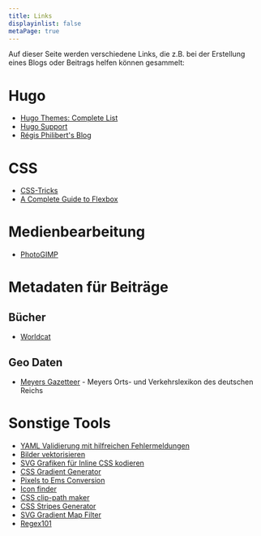 ```yaml
---
title: Links
displayinlist: false
metaPage: true
---
```


Auf dieser Seite werden verschiedene Links, die z.B. bei der Erstellung eines Blogs oder Beitrags helfen können gesammelt:

# Hugo
* [Hugo Themes: Complete List](https://themes.gohugo.io/)
* [Hugo Support](https://discourse.gohugo.io/)
* [Régis Philibert's Blog](https://regisphilibert.com/tags/hugo/)

# CSS
* [CSS-Tricks](https://css-tricks.com/)
* [A Complete Guide to Flexbox](https://css-tricks.com/snippets/css/a-guide-to-flexbox/)

# Medienbearbeitung
* [PhotoGIMP](https://github.com/Diolinux/PhotoGIMP)

# Metadaten für Beiträge

## Bücher
* [Worldcat](https://www.worldcat.org/)

## Geo Daten
* [Meyers Gazetteer](https://www.meyersgaz.org/) - Meyers Orts- und Verkehrslexikon des deutschen Reichs

# Sonstige Tools
* [YAML Validierung mit hilfreichen Fehlermeldungen](https://jsonformatter.org/yaml-validator)
* [Bilder vektorisieren](https://www.vectorizer.io/)
* [SVG Grafiken für Inline CSS kodieren](https://yoksel.github.io/url-encoder/)
* [CSS Gradient Generator](https://cssgradient.io/)
* [Pixels to Ems Conversion](https://www.w3schools.com/tags/ref_pxtoemconversion.asp)
* [Icon finder](https://www.iconfinder.com/)
* [CSS clip-path maker](https://bennettfeely.com/clippy/)
* [CSS Stripes Generator](https://stripesgenerator.com/)
* [SVG Gradient Map Filter](https://yoksel.github.io/svg-gradient-map/#/)
* [Regex101](https://regex101.com/)
